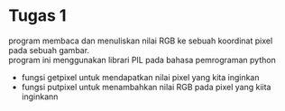 # Tugas 1
program membaca dan menuliskan  nilai RGB ke sebuah koordinat pixel pada sebuah gambar.
<br>
program ini menggunakan librari PIL pada bahasa pemrograman python
<br>
- fungsi getpixel untuk mendapatkan nilai pixel yang kita inginkan
- fungsi putpixel untuk menambahkan nilai RGB pada pixel yang kiita inginkann 
